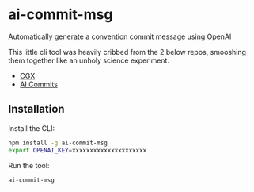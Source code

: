 # ai-commit-msg

Automatically generate a convention commit message using OpenAI

This little cli tool was heavily cribbed from the 2 below repos, smooshing them together like an unholy science experiment. 

- [CGX](https://github.com/jeroenouw/cgx)
- [AI Commits](https://github.com/Nutlope/aicommits)

## Installation

Install the CLI:

```bash
npm install -g ai-commit-msg
export OPENAI_KEY=xxxxxxxxxxxxxxxxxxxxx
```

Run the tool:

```bash
ai-commit-msg
```